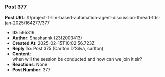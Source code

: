 ### Post 377
**Post URL**: /t/project-1-llm-based-automation-agent-discussion-thread-tds-jan-2025/164277/377
- **ID**: 595316
- **Author**: Shashannk (23f2003413)
- **Created At**: 2025-02-15T10:02:56.723Z
- **Reply To**: Post 375 (Carlton D'Silva, carlton)
- **Content**:  
  when will the session be conducted and how can we join it sir?
- **Reactions**: None
- **Post Number**: 377

